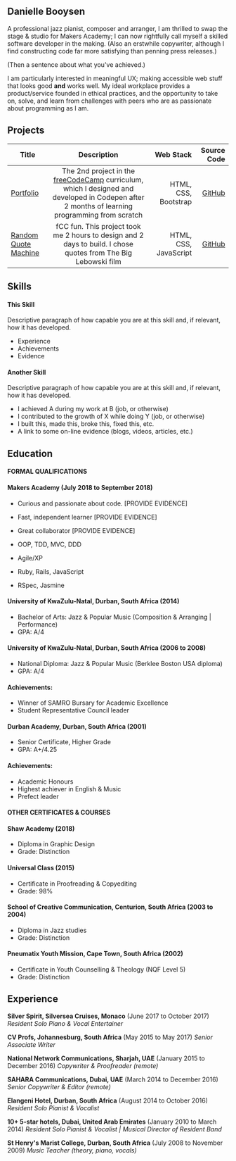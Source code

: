 ## Danielle Booysen

A professional jazz pianist, composer and arranger, I am thrilled to swap the stage & studio for Makers Academy; I can now rightfully call myself a skilled software developer in the making.
(Also an erstwhile copywriter, although I find constructing code far more satisfying than penning press releases.)

(Then a sentence about what you've achieved.)


I am particularly interested in meaningful UX; making accessible web stuff that looks good **and** works well. My ideal workplace provides a product/service founded in ethical practices, and the opportunity to take on, solve, and learn from challenges with peers who are as passionate about programming as I am.

## Projects

| Title | Description | Web Stack | Source Code |
| --- |:---:| ---:| ---:|
| [Portfolio](https://daniellebooysen.com)| The 2nd project in the [freeCodeCamp](https://www.freecodecamp.org/) curriculum, which I designed and developed in Codepen after 2 months of learning programming from scratch | HTML, CSS, Bootstrap | [GitHub](https://github.com/dani-boo/random-quote-machine)
| [Random Quote Machine]( http://daniellebooysen.com/random-quote-machine/)  | fCC fun. This project took me 2 hours to design and 2 days to build. I chose quotes from The Big Lebowski film | HTML, CSS, JavaScript | [GitHub](https://github.com/dani-boo/dani-boo.github.io)


## Skills

#### This Skill

Descriptive paragraph of how capable you are at this skill and, if relevant, how it has developed.

- Experience
- Achievements
- Evidence

#### Another Skill

Descriptive paragraph of how capable you are at this skill and, if relevant, how it has developed.

- I achieved A during my work at B (job, or otherwise)
- I contributed to the growth of X while doing Y (job, or otherwise)
- I built this, made this, broke this, fixed this, etc.
- A link to some on-line evidence (blogs, videos, articles, etc.)

## Education

#### FORMAL QUALIFICATIONS

#### Makers Academy (July 2018 to September 2018)

- Curious and passionate about code. [PROVIDE EVIDENCE]
- Fast, independent learner [PROVIDE EVIDENCE]
- Great collaborator [PROVIDE EVIDENCE]

- OOP, TDD, MVC, DDD
- Agile/XP
- Ruby, Rails, JavaScript
- RSpec, Jasmine

#### University of KwaZulu-Natal, Durban, South Africa (2014)

- Bachelor of Arts: Jazz & Popular Music (Composition & Arranging  | Performance)
- GPA: A/4

#### University of KwaZulu-Natal, Durban, South Africa (2006 to 2008)

- National Diploma: Jazz & Popular Music (Berklee Boston USA diploma) 
- GPA: A/4
#### Achievements: 
- Winner of SAMRO Bursary for Academic Excellence
- Student Representative Council leader

#### Durban Academy, Durban, South Africa (2001)
- Senior Certificate, Higher Grade
- GPA: A+/4.25
#### Achievements: 
- Academic Honours
- Highest achiever in English & Music
- Prefect leader

#### OTHER CERTIFICATES & COURSES

#### Shaw Academy (2018)
- Diploma in Graphic Design 
- Grade: Distinction

#### Universal Class (2015)
- Certificate in Proofreading & Copyediting
- Grade: 98%

#### School of Creative Communication, Centurion, South Africa (2003 to 2004)
- Diploma in Jazz studies
- Grade: Distinction

#### Pneumatix Youth Mission, Cape Town, South Africa (2002)
- Certificate in Youth Counselling & Theology (NQF Level 5)
- Grade: Distinction


## Experience

**Silver Spirit, Silversea Cruises, Monaco** (June 2017 to October 2017)
*Resident Solo Piano & Vocal Entertainer*

**CV Profs, Johannesburg, South Africa** (May 2015 to May 2017)
*Senior Associate Writer*

**National Network Communications, Sharjah, UAE** (January 2015 to December 2016)
*Copywriter & Proofreader (remote)*

**SAHARA Communications, Dubai, UAE** (March 2014 to December 2016)
*Senior Copywriter & Editor (remote)*

**Elangeni Hotel, Durban, South Africa** (August 2014 to October 2016)
*Resident Solo Pianist & Vocalist*

**10+ 5-star hotels, Dubai, United Arab Emirates** (January 2010 to March 2014)
*Resident Solo Pianist & Vocalist | Musical Director of Resident Band*

**St Henry's Marist College, Durban, South Africa** (July 2008 to November 2009)
*Music Teacher (theory, piano, vocals)*

